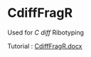 # CdiffFragR
Used for _C diff_ Ribotyping

Tutorial : [CdiffFragR.docx](https://github.com/nvpinkham/CdiffFragR/files/7087236/CdiffFragR.docx)
